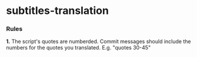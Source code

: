 # subtitles-translation


### Rules

**1.** The script's quotes are numberded. Commit messages should include the numbers for the quotes you translated. E.g. "quotes 30-45"
